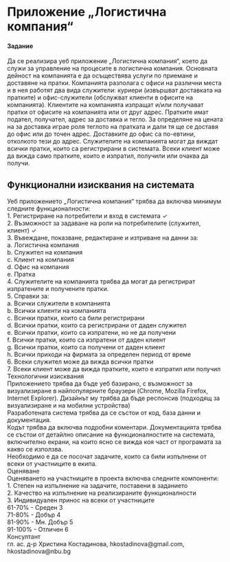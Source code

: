 <H1> Приложение „Логистична компания“</H1>
<h4>Задание</H4>
<p>Да се реализира уеб приложение „Логистична компания“, което да служи за управление на
процесите в логистична компания. Основната дейност на компанията е да осъществява услуги
по приемане и доставяне на пратки. Компанията разполага с офиси на различни места и в нея
работят два вида служители: куриери (извършват доставката на пратките) и офис-служители
(обслужват клиенти в офисите на компанията). Клиентите на компанията изпращат и/или
получават пратки от офисите на компанията или от друг адрес. Пратките имат подател,
получател, адрес за доставка и тегло. За определяне на цената на за доставка играе роля
теглото на пратката и дали тя ще се доставя до офис или до точен адрес. Доставките до офис са
по-евтини, отколкото тези до адрес. Служителите на компанията могат да виждат всички
пратки, които са регистрирани в системата. Всеки клиент може да вижда само пратките, които
е изпратил, получили или очаква да получи. </p>
<h2>Функционални изисквания на системата</h2>

<p>Уеб приложението „Логистична компания“ трябва да включва минимум следните
функционалности: <br>
1. Регистриране на потребители и вход в системата  ✓ <br>
2. Възможност за задаване на роли на потребителите (служител, клиент)  ✓<br>
3. Въвеждане, показване, редактиране и изтриване на данни за: <br>
a. Логистична компания <br>
b. Служител на компания <br>
c. Клиент на компания <br>
d. Офис на компания <br>
e. Пратка <br>
4. Служителите на компанията трябва да могат да регистрират изпратените и получените
пратки. <br>
5. Справки за: <br>
a. Всички служители в компанията <br>
b. Всички клиенти на компанията <br>
c. Всички пратки, които са били регистрирани <br>
d. Всички пратки, които са регистрирани от даден служител <br>
e. Всички пратки, които са изпратени, но не да получени <br>
f. Всички пратки, които са изпратени от даден клиент <br>
g. Всички пратки, които са получени от даден клиент <br>
h. Всички приходи на фирмата за определен период от време <br>
6. Всеки служител може да вижда всички пратки <br>
7. Всеки клиент може да вижда пратките, които е изпратил или получил 
Технологични изисквания <br>
Приложението трябва да бъде уеб базирано, с възможност за визуализиране в найпопулярните браузери (Chrome, Mozilla Firefox, Internet Explorer). Дизайнът му трябва да бъде
респонсив (подходящ за визуализиране и на мобилни устройства) <br>
Разработената система трябва да се състои от код, база данни и документация.  <br>
Кодът трябва да включва подробни коментари. Документацията трябва се състои от детайлно описание на функционалностите на системата, включително екрани, на които ясно се вижда коя част от програмата за какво се използва. <br>
Необходимо е да се посочат задачите, които са били изпълнени от всеки от участниците в
екипа. <br>
Оценяване <br>
Оценяването на участниците в проекта включва следните компоненти: <br>
1. Степен на изпълнение на задачите, поставени в заданието <br>
2. Качество на изпълнение на реализираните функционалности <br>
3. Индивидуален принос на всеки от участниците <br>
61-70% - Среден 3 <br>
71-80% - Добър 4 <br>
81-90% - Мн. Добър 5 <br>
91-100% - Отличен 6 <br>
Консултант <br>
гл. ас. д-р Христина Костадинова, hkostadinova@gmail.com, hkostadinova@nbu.bg</p>
